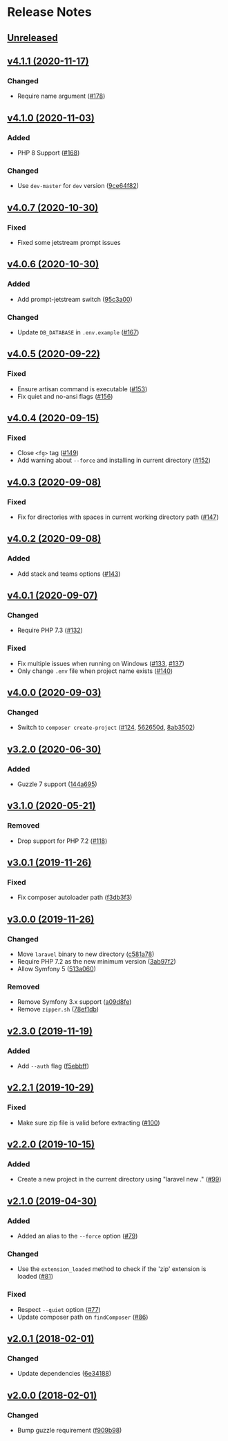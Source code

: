 # Release Notes

## [Unreleased](https://github.com/laravel/installer/compare/v4.1.1...master)


## [v4.1.1 (2020-11-17)](https://github.com/laravel/installer/compare/v4.0.7...v4.1.1)

### Changed
- Require name argument ([#178](https://github.com/laravel/installer/pull/178))


## [v4.1.0 (2020-11-03)](https://github.com/laravel/installer/compare/v4.0.7...v4.1.0)

### Added
- PHP 8 Support ([#168](https://github.com/laravel/installer/pull/168))

### Changed
- Use `dev-master` for `dev` version ([9ce64f82](https://github.com/laravel/installer/commit/9ce64f82dcc6d700d91e34b7bcfc32f0b16e2839))


## [v4.0.7 (2020-10-30)](https://github.com/laravel/installer/compare/v4.0.6...v4.0.7)

### Fixed
- Fixed some jetstream prompt issues


## [v4.0.6 (2020-10-30)](https://github.com/laravel/installer/compare/v4.0.5...v4.0.6)

### Added
- Add prompt-jetstream switch ([95c3a00](https://github.com/laravel/installer/commit/95c3a00ee7fc188121ae3e90292f712eae19b26b))

### Changed
- Update `DB_DATABASE` in `.env.example` ([#167](https://github.com/laravel/installer/pull/167))


## [v4.0.5 (2020-09-22)](https://github.com/laravel/installer/compare/v4.0.4...v4.0.5)

### Fixed
- Ensure artisan command is executable ([#153](https://github.com/laravel/installer/pull/153))
- Fix quiet and no-ansi flags ([#156](https://github.com/laravel/installer/pull/156))


## [v4.0.4 (2020-09-15)](https://github.com/laravel/installer/compare/v4.0.3...v4.0.4)

### Fixed
- Close `<fg>` tag ([#149](https://github.com/laravel/installer/pull/149))
- Add warning about `--force` and installing in current directory ([#152](https://github.com/laravel/installer/pull/152))


## [v4.0.3 (2020-09-08)](https://github.com/laravel/installer/compare/v4.0.2...v4.0.3)

### Fixed
- Fix for directories with spaces in current working directory path ([#147](https://github.com/laravel/installer/pull/147))


## [v4.0.2 (2020-09-08)](https://github.com/laravel/installer/compare/v4.0.1...v4.0.2)

### Added
- Add stack and teams options ([#143](https://github.com/laravel/installer/pull/143))


## [v4.0.1 (2020-09-07)](https://github.com/laravel/installer/compare/v4.0.0...v4.0.1)

### Changed
- Require PHP 7.3 ([#132](https://github.com/laravel/installer/pull/132))

### Fixed
- Fix multiple issues when running on Windows ([#133](https://github.com/laravel/installer/pull/133), [#137](https://github.com/laravel/installer/pull/137))
- Only change `.env` file when project name exists ([#140](https://github.com/laravel/installer/pull/140))


## [v4.0.0 (2020-09-03)](https://github.com/laravel/installer/compare/v3.2.0...v4.0.0)

### Changed
- Switch to `composer create-project` ([#124](https://github.com/laravel/installer/pull/124), [562650d](https://github.com/laravel/installer/commit/562650de8b637253b7ae47c3383bdd20e8419d1c), [8ab3502](https://github.com/laravel/installer/commit/8ab3502f1d5561d10cf1767213ec0c008baa145b))


## [v3.2.0 (2020-06-30)](https://github.com/laravel/installer/compare/v3.1.0...v3.2.0)

### Added
- Guzzle 7 support ([144a695](https://github.com/laravel/installer/commit/144a69576bfb0df2bbd5c7ae3f40dd87db64d0ba))


## [v3.1.0 (2020-05-21)](https://github.com/laravel/installer/compare/v3.0.1...v3.1.0)

### Removed
- Drop support for PHP 7.2 ([#118](https://github.com/laravel/installer/pull/118))


## [v3.0.1 (2019-11-26)](https://github.com/laravel/installer/compare/v3.0.0...v3.0.1)

### Fixed
- Fix composer autoloader path ([f3db3f3](https://github.com/laravel/installer/commit/f3db3f306c3c2dbbf4ecce4a5dbefe6c1fd178be))


## [v3.0.0 (2019-11-26)](https://github.com/laravel/installer/compare/v2.3.0...v3.0.0)

### Changed
- Move `laravel` binary to new directory ([c581a78](https://github.com/laravel/installer/commit/c581a784643911b97c3b8a2ec25ac809eadbf9c5))
- Require PHP 7.2 as the new minimum version ([3ab97f2](https://github.com/laravel/installer/commit/3ab97f2e454d9c95833ccdd141d2fdbcdc8e0066))
- Allow Symfony 5 ([513a060](https://github.com/laravel/installer/commit/513a060e9877bc8ab222d7ff4a60bc97131a0a0c))

### Removed
- Remove Symfony 3.x support ([a09d8fe](https://github.com/laravel/installer/commit/a09d8fe2ced9579d4fce445aa1336b0993e3e9d0))
- Remove `zipper.sh` ([78ef1db](https://github.com/laravel/installer/commit/78ef1dbe9ad2fbe5f16a85917748f89bb372599f))


## [v2.3.0 (2019-11-19)](https://github.com/laravel/installer/compare/v2.2.1...v2.3.0)

### Added
- Add `--auth` flag ([f5ebbff](https://github.com/laravel/installer/commit/f5ebbff32f9ff9c40fdf4c200cb2f396050e3cf3))


## [v2.2.1 (2019-10-29)](https://github.com/laravel/installer/compare/v2.2.0...v2.2.1)

### Fixed
- Make sure zip file is valid before extracting ([#100](https://github.com/laravel/installer/pull/100))


## [v2.2.0 (2019-10-15)](https://github.com/laravel/installer/compare/v2.1.0...v2.2.0)

### Added
- Create a new project in the current directory using "laravel new ." ([#99](https://github.com/laravel/installer/pull/99))


## [v2.1.0 (2019-04-30)](https://github.com/laravel/installer/compare/v2.0.1...v2.1.0)

### Added
- Added an alias to the `--force` option ([#79](https://github.com/laravel/installer/pull/79))

### Changed
- Use the `extension_loaded` method to check if the 'zip' extension is loaded ([#81](https://github.com/laravel/installer/pull/81))

### Fixed
- Respect `--quiet` option ([#77](https://github.com/laravel/installer/pull/77))
- Update composer path on `findComposer` ([#86](https://github.com/laravel/installer/pull/86))


## [v2.0.1 (2018-02-01)](https://github.com/laravel/installer/compare/v2.0.0...v2.0.1)

### Changed
- Update dependencies ([6e34188](https://github.com/laravel/installer/commit/6e341883b9ba45be6a06f40c8e2c1b5033029d99))


## [v2.0.0 (2018-02-01)](https://github.com/laravel/installer/compare/v1.5.0...v2.0.0)

### Changed
- Bump guzzle requirement ([f909b98](https://github.com/laravel/installer/commit/f909b983e1b57f13b5b102f4c0c0fc1883fcbe22))
